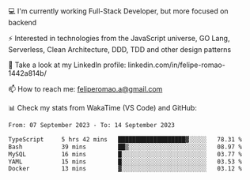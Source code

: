 💻 I'm currently working Full-Stack Developer, but more focused on backend

⚡ Interested in technologies from the JavaScript universe, GO Lang, Serverless, Clean Architecture, DDD, TDD and other design patterns

👥 Take a look at my LinkedIn profile: linkedin.com/in/felipe-romao-1442a814b/

📫 How to reach me: feliperomao.a@gmail.com

📊 Check my stats from WakaTime (VS Code) and GitHub:

<!--START_SECTION:waka-->

```txt
From: 07 September 2023 - To: 14 September 2023

TypeScript     5 hrs 42 mins   ███████████████████▓░░░░░   78.31 %
Bash           39 mins         ██▒░░░░░░░░░░░░░░░░░░░░░░   08.97 %
MySQL          16 mins         █░░░░░░░░░░░░░░░░░░░░░░░░   03.77 %
YAML           15 mins         █░░░░░░░░░░░░░░░░░░░░░░░░   03.53 %
Docker         13 mins         ▓░░░░░░░░░░░░░░░░░░░░░░░░   03.12 %
```

<!--END_SECTION:waka-->
